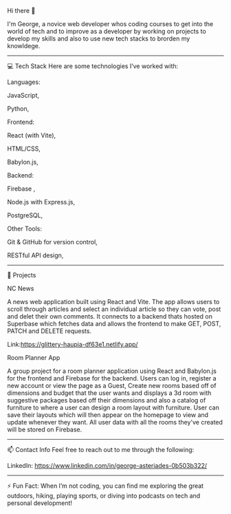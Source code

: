 Hi there 👋

I'm George, a novice web developer whos coding courses to get into the world of tech and to improve as a developer by working on projects to develop my skills and also to use new tech stacks to brorden my knowldege. 

---

💻 Tech Stack
Here are some technologies I’ve worked with:

Languages: 

JavaScript,

Python,

Frontend:

React (with Vite),

HTML/CSS,

Babylon.js,

Backend:

Firebase ,

Node.js with Express.js,

PostgreSQL,

Other Tools:

Git & GitHub for version control,

RESTful API design,

---

🌟 Projects

NC News

A news web application built using React and Vite. The app allows users to scroll through articles and select an individual article so they can vote, post and delet their own comments. It connects to a backend thats hosted on Superbase which fetches data and allows the frontend to make GET, POST, PATCH and DELETE  requests.

Link:https://glittery-haupia-df63e1.netlify.app/

Room Planner App

A group project for a room planner application using React and Babylon.js for the frontend and Firebase for the backend. Users can log in, register a new account or view the page as a Guest, Create new rooms based off of dimensions and budget that the user wants and displays a 3d room with suggestive packages based off their dimensions and also a catalog of furniture to where a user can design a room layout with furniture. User can save their layouts which will then appear on the homepage to view and update whenever they want. All user data with all the rooms they've created will be stored on Firebase.



---

📫 Contact Info
Feel free to reach out to me through the following:

LinkedIn: https://www.linkedin.com/in/george-asteriades-0b503b322/

---

⚡ Fun Fact:
When I’m not coding, you can find me exploring the great outdoors, hiking, playing sports, or diving into podcasts on tech and personal development!

